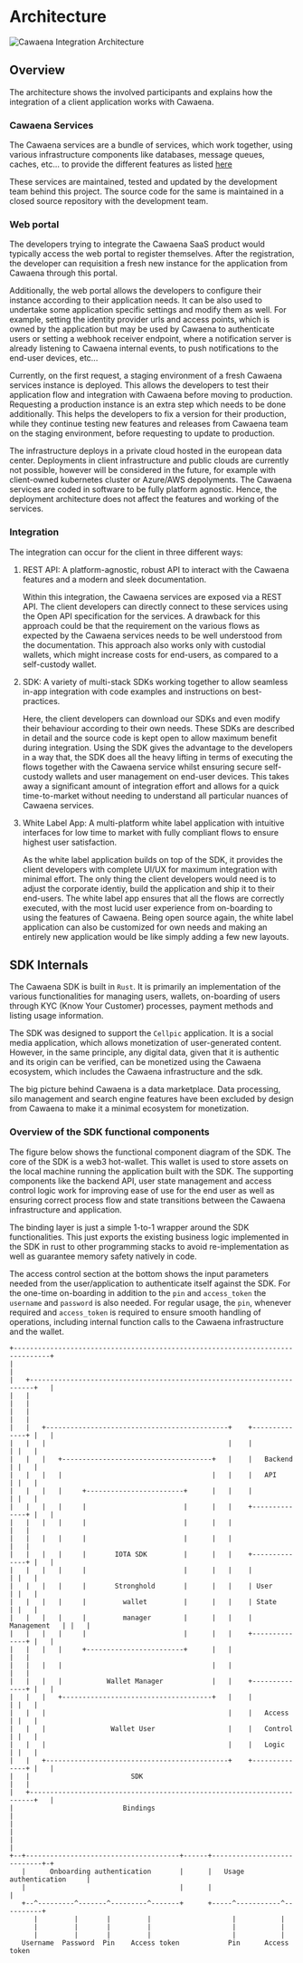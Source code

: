 # Architecture

![Cawaena Integration Architecture](Cryptpay_Integration.svg)

## Overview

The architecture shows the involved participants and explains how the integration of a client application works with Cawaena. 

### Cawaena Services

The Cawaena services are a bundle of services, which work together, using various infrastructure components like databases, message queues, caches, etc... to provide the different features as listed [here](Features.md)

These services are maintained, tested and updated by the development team behind this project. The source code for the same is maintained in a closed source repository with the development team.

### Web portal

The developers trying to integrate the Cawaena SaaS product would typically access the web portal to register themselves. After the registration, the developer can requisition a fresh new instance for the application from Cawaena through this portal.

Additionally, the web portal allows the developers to configure their instance according to their application needs. It can be also used to undertake some application specific settings and modify them as well. For example, setting the identity provider urls and access points, which is owned by the application but may be used by Cawaena to authenticate users or setting a webhook receiver endpoint, where a notification server is already listening to Cawaena internal events, to push notifications to the end-user devices, etc...

Currently, on the first request, a staging environment of a fresh Cawaena services instance is deployed. This allows the developers to test their application flow and integration with Cawaena before moving to production. Requesting a production instance is an extra step which needs to be done additionally. This helps the developers to fix a version for their production, while they continue testing new features and releases from Cawaena team on the staging environment, before requesting to update to production.

The infrastructure deploys in a private cloud hosted in the european data center. Deployments in client infrastructure and public clouds are currently not possible, however will be considered in the future, for example with client-owned kubernetes cluster or Azure/AWS depolyments. The Cawaena services are coded in software to be fully platform agnostic. Hence, the deployment architecture does not affect the features and working of the services.

### Integration

The integration can occur for the client in three different ways:

1. REST API: A platform-agnostic, robust API to interact with the Cawaena features and a modern and sleek documentation.

    Within this integration, the Cawaena services are exposed via a REST API. The client developers can directly connect to these services using the Open API specification for the services. A drawback for this approach could be that the requirement on the various flows as expected by the Cawaena services needs to be well understood from the documentation. This approach also works only with custodial wallets, which might increase costs for end-users, as compared to a self-custody wallet.

2. SDK: A variety of multi-stack SDKs working together to allow seamless in-app integration with code examples and instructions on best-practices.

    Here, the client developers can download our SDKs and even modify their behaviour according to their own needs. These SDKs are described in detail and the source code is kept open to allow maximum benefit during integration. Using the SDK gives the advantage to the developers in a way that, the SDK does all the heavy lifting in terms of executing the flows together with the Cawaena service whilst ensuring secure self-custody wallets and user management on end-user devices. This takes away a significant amount of integration effort and allows for a quick time-to-market without needing to understand all particular nuances of Cawaena services.

3. White Label App: A multi-platform white label application with intuitive interfaces for low time to market with fully compliant flows to ensure highest user satisfaction.

    As the white label application builds on top of the SDK, it provides the client developers with complete UI/UX for maximum integration with minimal effort. The only thing the client developers would need is to adjust the corporate identiy, build the application and ship it to their end-users. The white label app ensures that all the flows are correctly executed, with the most lucid user experience from on-boarding to using the features of Cawaena. Being open source again, the white label application can also be customized for own needs and making an entirely new application would be like simply adding a few new layouts.

## SDK Internals

The Cawaena SDK is built in `Rust`. It is primarily an implementation of the various functionalities for managing users, wallets, on-boarding of users through KYC (Know Your Customer) processes, payment methods and listing usage information.

The SDK was designed to support the `Cellpic` application. It is a social media application, which allows monetization of user-generated content. However, in the same principle, any digital data, given that it is authentic and its origin can be verified, can be monetized using the Cawaena ecosystem, which includes the Cawaena infrastructure and the sdk.

The big picture behind Cawaena is a data marketplace. Data processing, silo management and search engine features have been excluded by design from Cawaena to make it a minimal ecosystem for monetization.

### Overview of the SDK functional components

The figure below shows the functional component diagram of the SDK. The core of the SDK is a web3 hot-wallet. This wallet is used to store assets on the local machine running the application built with the SDK. The supporting components like the backend API, user state management and access control logic work for improving ease of use for the end user as well as ensuring correct process flow and state transitions between the Cawaena infrastructure and application.

The binding layer is just a simple 1-to-1 wrapper around the SDK functionalities. This just exports the existing business logic implemented in the SDK in rust to other programming stacks to avoid re-implementation as well as guarantee memory safety natively in code.

The access control section at the bottom shows the input parameters needed from the user/application to authenticate itself against the SDK. For the one-time on-boarding in addition to the `pin` and `access_token` the `username` and `password` is also needed. For regular usage, the `pin`, whenever required and `access_token` is required to ensure smooth handling of operations, including internal function calls to the Cawaena infrastructure and the wallet.

```
+-------------------------------------------------------------------------------+
|                                                                               |
|   +-----------------------------------------------------------------------+   |
|   |                                                                       |   |
|   |                                                                       |   |
|   |   +---------------------------------------------+    +--------------+ |   |
|   |   |                                             |    |              | |   |
|   |   |   +-------------------------------------+   |    |   Backend    | |   |
|   |   |   |                                     |   |    |   API        | |   |
|   |   |   |     +------------------------+      |   |    |              | |   |
|   |   |   |     |                        |      |   |    +--------------+ |   |
|   |   |   |     |                        |      |   |                     |   |
|   |   |   |     |                        |      |   |                     |   |
|   |   |   |     |       IOTA SDK         |      |   |    +--------------+ |   |
|   |   |   |     |                        |      |   |    |              | |   |
|   |   |   |     |       Stronghold       |      |   |    | User         | |   |
|   |   |   |     |         wallet         |      |   |    | State        | |   |
|   |   |   |     |         manager        |      |   |    | Management   | |   |
|   |   |   |     |                        |      |   |    +--------------+ |   |
|   |   |   |     +------------------------+      |   |                     |   |
|   |   |   |                                     |   |                     |   |
|   |   |   |           Wallet Manager            |   |    +--------------+ |   |
|   |   |   +-------------------------------------+   |    |              | |   |
|   |   |                                             |    |   Access     | |   |
|   |   |                Wallet User                  |    |   Control    | |   |
|   |   |                                             |    |   Logic      | |   |
|   |   +---------------------------------------------+    +--------------+ |   |
|   |                         SDK                                           |   |
|   +-----------------------------------------------------------------------+   |
|                           Bindings                                            |
|                                                                               |
|                                                                               |
+--+--------------------------------------+------+----------------------------+-+
   |      Onboarding authentication       |      |   Usage authentication     |
   |                                      |      |                            |
   +--^---------^-------^---------^-------+      +-----^-----------^----------+
      |         |       |         |                    |           |
      |         |       |         |                    |           |
      |         |       |         |                    |           |
   Username  Password  Pin    Access token            Pin      Access token
```
